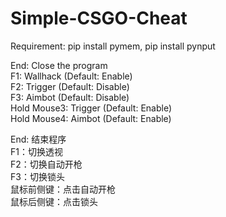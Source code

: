 # Simple-CSGO-Cheat
Requirement: pip install pymem, pip install pynput

End: Close the program\
F1: Wallhack (Default: Enable)\
F2: Trigger (Default: Disable)\
F3: Aimbot (Default: Disable)\
Hold Mouse3: Trigger (Default: Enable)\
Hold Mouse4: Aimbot (Default: Enable)

End: 结束程序\
F1：切换透视\
F2：切换自动开枪\
F3：切换锁头\
鼠标前侧键：点击自动开枪\
鼠标后侧键：点击锁头
